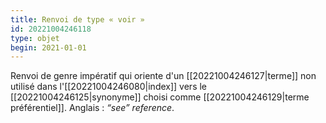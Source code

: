 ```yaml
---
title: Renvoi de type « voir »
id: 20221004246118
type: objet
begin: 2021-01-01
---
```


Renvoi de genre impératif qui oriente d'un [[20221004246127|terme]] non utilisé dans l'[[20221004246080|index]] vers le [[20221004246125|synonyme]] choisi comme [[20221004246129|terme préférentiel]]. Anglais : *“see” reference*.